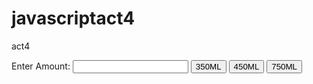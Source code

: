 # javascriptact4
act4
<!DOCTYPE html>
<html>
<head>
	<title>Quennie nicole alcasin</title>
	<link rel="stylesheet" type="text/css" href="style.css">
	<link rel="stylesheet" type="text/css" href="https://stackpath.bootstrapcdn.com/bootstrap/4.1.3/css/bootstrap.min.css">
	<meta charset="utf-8">
	<meta name="viewport" content="width=device-width, initial-scale=1"		>
</head>
<body>

<label>Enter Amount:</label>
<input type="text" id="result">
<input type="button" value="350ML" onclick="coffee1()">
<input type="button" value="450ML" onclick="coffee2()">
<input type="button" value="750ML" onclick="coffee3()">
<script type="text/javascript">

function acceptinput()
{
 var x = Number(document.getElementById('value').value);
 return x;
}
function getchange (change)
{
 alert("Enjoy your coffee"+"your change is"+ change)
}
function checkamount (amount,price)
{
 if (isNaN(amount))
{
 alert ('INVALID')
}
else if (amount >=price)
{
 var change =0;
 change=amount-price;
 getchange(change)
}

}


function coffee1()
{  
 var x = acceptinput();
 var cprice=25;
 checkamount(x,price);
 }

function coffee2()
{  
 var x = acceptinput();
 var cprice=30;
 checkamount(x,price);
 }

function coffee3()
{  
 var x = acceptinput();
 var cprice=50;
 checkamount(x,price);
 }

</script>
</body>
</html>


